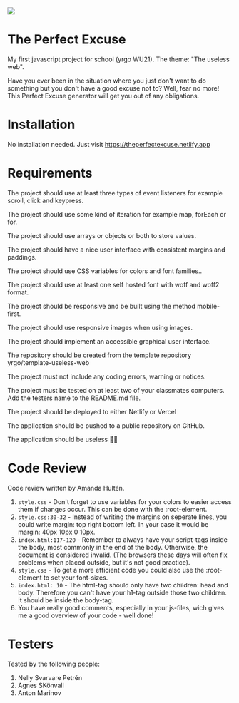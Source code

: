 <img src="https://media0.giphy.com/media/E90GssJoIqMRW/giphy.gif">

# The Perfect Excuse

My first javascript project for school (yrgo WU21). The theme: "The useless web".

Have you ever been in the situation where you just don't want to do something but you don't have a good excuse not to? Well, fear no more! This Perfect Excuse generator will get you out of any obligations.

# Installation

No installation needed. Just visit https://theperfectexcuse.netlify.app

# Requirements

The project should use at least three types of event listeners for example scroll, click and keypress.

The project should use some kind of iteration for example map, forEach or for.

The project should use arrays or objects or both to store values.

The project should have a nice user interface with consistent margins and paddings.

The project should use CSS variables for colors and font families..

The project should use at least one self hosted font with woff and woff2 format.

The project should be responsive and be built using the method mobile-first.

The project should use responsive images when using images.

The project should implement an accessible graphical user interface.

The repository should be created from the template repository yrgo/template-useless-web

The project must not include any coding errors, warning or notices.

The project must be tested on at least two of your classmates computers. Add the testers name to the README.md file.

The project should be deployed to either Netlify or Vercel

The application should be pushed to a public repository on GitHub.

The application should be useless 🙅‍♀️

# Code Review

Code review written by Amanda Hultén.

1. `style.css` - Don't forget to use variables for your colors to easier access them if changes occur. This can be done with the :root-element.  
2. `style.css:30-32` - Instead of writing the margins on seperate lines, you could write margin: top right bottom left. In your case it would be margin: 40px 10px 0 10px.
3. `index.html:117-120` - Remember to always have your script-tags inside the body, most commonly in the end of the body.  Otherwise, the document is considered invalid. (The browsers these days will often fix problems when placed outside, but it's not good practice). 
4. `style.css` - To get a more efficient code you could also use the :root-element to set your font-sizes.
5. `index.html: 10` - The html-tag should only have two children: head and body. Therefore you can't have your h1-tag outside those two children. It should be inside the body-tag. 
6. You have really good comments, especially in your js-files, wich gives me a good overview of your code - well done!   

# Testers

Tested by the following people:

1. Nelly Svarvare Petrén
2. Agnes SKönvall
3. Anton Marinov
